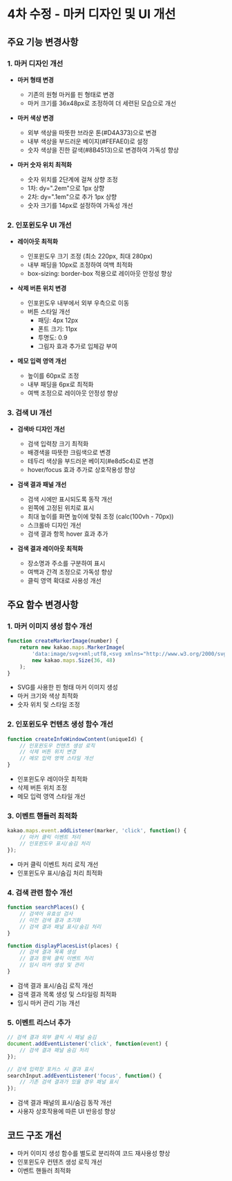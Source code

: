 # 4차 수정 - 마커 디자인 및 UI 개선

## 주요 기능 변경사항

### 1. 마커 디자인 개선
- **마커 형태 변경**
  - 기존의 원형 마커를 핀 형태로 변경
  - 마커 크기를 36x48px로 조정하여 더 세련된 모습으로 개선

- **마커 색상 변경**
  - 외부 색상을 따뜻한 브라운 톤(#D4A373)으로 변경
  - 내부 색상을 부드러운 베이지(#FEFAE0)로 설정
  - 숫자 색상을 진한 갈색(#8B4513)으로 변경하여 가독성 향상

- **마커 숫자 위치 최적화**
  - 숫자 위치를 2단계에 걸쳐 상향 조정
  - 1차: dy=".2em"으로 1px 상향
  - 2차: dy=".1em"으로 추가 1px 상향
  - 숫자 크기를 14px로 설정하여 가독성 개선

### 2. 인포윈도우 UI 개선
- **레이아웃 최적화**
  - 인포윈도우 크기 조정 (최소 220px, 최대 280px)
  - 내부 패딩을 10px로 조정하여 여백 최적화
  - box-sizing: border-box 적용으로 레이아웃 안정성 향상

- **삭제 버튼 위치 변경**
  - 인포윈도우 내부에서 외부 우측으로 이동
  - 버튼 스타일 개선
    - 패딩: 4px 12px
    - 폰트 크기: 11px
    - 투명도: 0.9
    - 그림자 효과 추가로 입체감 부여

- **메모 입력 영역 개선**
  - 높이를 60px로 조정
  - 내부 패딩을 6px로 최적화
  - 여백 조정으로 레이아웃 안정성 향상

### 3. 검색 UI 개선
- **검색바 디자인 개선**
  - 검색 입력창 크기 최적화
  - 배경색을 따뜻한 크림색으로 변경
  - 테두리 색상을 부드러운 베이지(#e8d5c4)로 변경
  - hover/focus 효과 추가로 상호작용성 향상

- **검색 결과 패널 개선**
  - 검색 시에만 표시되도록 동작 개선
  - 왼쪽에 고정된 위치로 표시
  - 최대 높이를 화면 높이에 맞춰 조정 (calc(100vh - 70px))
  - 스크롤바 디자인 개선
  - 검색 결과 항목 hover 효과 추가

- **검색 결과 레이아웃 최적화**
  - 장소명과 주소를 구분하여 표시
  - 여백과 간격 조정으로 가독성 향상
  - 클릭 영역 확대로 사용성 개선

## 주요 함수 변경사항

### 1. 마커 이미지 생성 함수 개선
```javascript
function createMarkerImage(number) {
    return new kakao.maps.MarkerImage(
        'data:image/svg+xml;utf8,<svg xmlns="http://www.w3.org/2000/svg" width="36" height="48" viewBox="0 0 36 48">...',
        new kakao.maps.Size(36, 48)
    );
}
```
- SVG를 사용한 핀 형태 마커 이미지 생성
- 마커 크기와 색상 최적화
- 숫자 위치 및 스타일 조정

### 2. 인포윈도우 컨텐츠 생성 함수 개선
```javascript
function createInfoWindowContent(uniqueId) {
    // 인포윈도우 컨텐츠 생성 로직
    // 삭제 버튼 위치 변경
    // 메모 입력 영역 스타일 개선
}
```
- 인포윈도우 레이아웃 최적화
- 삭제 버튼 위치 조정
- 메모 입력 영역 스타일 개선

### 3. 이벤트 핸들러 최적화
```javascript
kakao.maps.event.addListener(marker, 'click', function() {
    // 마커 클릭 이벤트 처리
    // 인포윈도우 표시/숨김 처리
});
```
- 마커 클릭 이벤트 처리 로직 개선
- 인포윈도우 표시/숨김 처리 최적화

### 4. 검색 관련 함수 개선
```javascript
function searchPlaces() {
    // 검색어 유효성 검사
    // 이전 검색 결과 초기화
    // 검색 결과 패널 표시/숨김 처리
}

function displayPlacesList(places) {
    // 검색 결과 목록 생성
    // 결과 항목 클릭 이벤트 처리
    // 임시 마커 생성 및 관리
}
```
- 검색 결과 표시/숨김 로직 개선
- 검색 결과 목록 생성 및 스타일링 최적화
- 임시 마커 관리 기능 개선

### 5. 이벤트 리스너 추가
```javascript
// 검색 결과 외부 클릭 시 패널 숨김
document.addEventListener('click', function(event) {
    // 검색 결과 패널 숨김 처리
});

// 검색 입력창 포커스 시 결과 표시
searchInput.addEventListener('focus', function() {
    // 기존 검색 결과가 있을 경우 패널 표시
});
```
- 검색 결과 패널의 표시/숨김 동작 개선
- 사용자 상호작용에 따른 UI 반응성 향상

## 코드 구조 개선
- 마커 이미지 생성 함수를 별도로 분리하여 코드 재사용성 향상
- 인포윈도우 컨텐츠 생성 로직 개선
- 이벤트 핸들러 최적화
